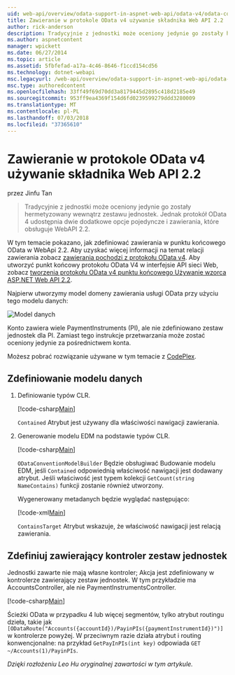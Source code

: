 ```yaml
---
uid: web-api/overview/odata-support-in-aspnet-web-api/odata-v4/odata-containment-in-web-api-22
title: Zawieranie w protokole OData v4 używanie składnika Web API 2.2 | Dokumentacja firmy Microsoft
author: rick-anderson
description: Tradycyjnie z jednostki może oceniony jedynie go zostały hermetyzowany wewnątrz zestawu jednostek. Jednak protokół OData 4 udostępnia dwie dodatkowe opcje pojedyncze i Con...
ms.author: aspnetcontent
manager: wpickett
ms.date: 06/27/2014
ms.topic: article
ms.assetid: 5fbfefad-a17a-4c46-8646-f1ccd154cd56
ms.technology: dotnet-webapi
msc.legacyurl: /web-api/overview/odata-support-in-aspnet-web-api/odata-v4/odata-containment-in-web-api-22
msc.type: authoredcontent
ms.openlocfilehash: 33ff49f69d70dd3a8179445d2895c418d2185e49
ms.sourcegitcommit: 953ff9ea4369f154d6fd0239599279ddd3280009
ms.translationtype: MT
ms.contentlocale: pl-PL
ms.lasthandoff: 07/03/2018
ms.locfileid: "37365610"
---
```

<a name="containment-in-odata-v4-using-web-api-22"></a>Zawieranie w protokole OData v4 używanie składnika Web API 2.2
====================
przez Jinfu Tan

> Tradycyjnie z jednostki może oceniony jedynie go zostały hermetyzowany wewnątrz zestawu jednostek. Jednak protokół OData 4 udostępnia dwie dodatkowe opcje pojedyncze i zawierania, które obsługuje WebAPI 2.2.


W tym temacie pokazano, jak zdefiniować zawierania w punktu końcowego OData w WebApi 2.2. Aby uzyskać więcej informacji na temat relacji zawierania zobacz [zawierania pochodzi z protokołu OData v4](https://blogs.msdn.com/b/odatateam/archive/2014/03/13/containment-is-coming-with-odata-v4.aspx). Aby utworzyć punkt końcowy protokołu OData V4 w interfejsie API sieci Web, zobacz [tworzenia protokołu OData v4 punktu końcowego Używanie wzorca ASP.NET Web API 2.2](create-an-odata-v4-endpoint.md).

Najpierw utworzymy model domeny zawierania usługi OData przy użyciu tego modelu danych:

![Model danych](odata-containment-in-web-api-22/_static/image1.png)

Konto zawiera wiele PaymentInstruments (PI), ale nie zdefiniowano zestaw jednostek dla PI. Zamiast tego instrukcje przetwarzania może zostać oceniony jedynie za pośrednictwem konta.

Możesz pobrać rozwiązanie używane w tym temacie z [CodePlex](https://aspnet.codeplex.com/SourceControl/latest#Samples/WebApi/OData/v4/ODataContainmentSample/).

## <a name="defining-the-data-model"></a>Zdefiniowanie modelu danych

1. Definiowanie typów CLR.

    [!code-csharp[Main](odata-containment-in-web-api-22/samples/sample1.cs)]

    `Contained` Atrybut jest używany dla właściwości nawigacji zawierania.
2. Generowanie modelu EDM na podstawie typów CLR.

    [!code-csharp[Main](odata-containment-in-web-api-22/samples/sample2.cs)]

    `ODataConventionModelBuilder` Będzie obsługiwać Budowanie modelu EDM, jeśli `Contained` odpowiednią właściwość nawigacji jest dodawany atrybut. Jeśli właściwość jest typem kolekcji `GetCount(string NameContains)` funkcji zostanie również utworzony.

    Wygenerowany metadanych będzie wyglądać następująco:

    [!code-xml[Main](odata-containment-in-web-api-22/samples/sample3.xml?highlight=10)]

    `ContainsTarget` Atrybut wskazuje, że właściwość nawigacji jest relacją zawierania.

## <a name="define-the-containing-entity-set-controller"></a>Zdefiniuj zawierający kontroler zestaw jednostek

Jednostki zawarte nie mają własne kontroler; Akcja jest zdefiniowany w kontrolerze zawierający zestaw jednostek. W tym przykładzie ma AccountsController, ale nie PaymentInstrumentsController.

[!code-csharp[Main](odata-containment-in-web-api-22/samples/sample4.cs)]

Ścieżki OData w przypadku 4 lub więcej segmentów, tylko atrybut routingu dzieła, takie jak `[ODataRoute("Accounts({accountId})/PayinPIs({paymentInstrumentId})")]` w kontrolerze powyżej. W przeciwnym razie działa atrybut i routing konwencjonalne: na przykład `GetPayInPIs(int key)` odpowiada `GET ~/Accounts(1)/PayinPIs`.

*Dzięki rozłożeniu Leo Hu oryginalnej zawartości w tym artykule.*
